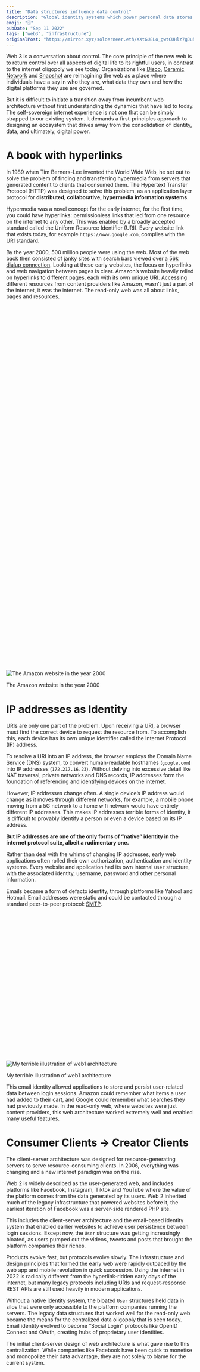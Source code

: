 ```yaml
---
title: "Data structures influence data control"
description: "Global identity systems which power personal data stores could be the way to create web apps that maximise human autonomy"
emoji: "🗄️"
pubDate: "Sep 11 2022"
tags: ["web3", "infrastructure"]
originalPost: "https://mirror.xyz/solderneer.eth/XXtGU8Lo_gwtCUHlz7gJuhtgHg6XmpsjZVk0JEZ3PzQ"
---
```


Web 3 is a conversation about control. The core principle of the new web is to return control over all aspects of digital life to its rightful users, in contrast to the internet oligopoly we see today. Organizations like [Disco](https://disco.xyz/), [Ceramic Network](https://ceramic.network/) and [Snapshot](https://snapshot.org/) are reimagining the web as a place where individuals have a say in who they are, what data they own and how the digital platforms they use are governed.

But it is difficult to initiate a transition away from incumbent web architecture without first understanding the dynamics that have led to today. The self-sovereign internet experience is not one that can be simply strapped to our existing system. It demands a first-principles approach to designing an ecosystem that drives away from the consolidation of identity, data, and ultimately, digital power.

# A book with hyperlinks

In 1989 when Tim Berners-Lee invented the World Wide Web, he set out to solve the problem of finding and transferring hypermedia from servers that generated content to clients that consumed them. The Hypertext Transfer Protocol (HTTP) was designed to solve this problem, as an application layer protocol for **distributed, collaborative, hypermedia information systems**.

Hypermedia was a novel concept for the early internet, for the first time, you could have hyperlinks: permissionless links that led from one resource on the internet to any other. This was enabled by a broadly accepted standard called the Uniform Resource Identifier (URI). Every website link that exists today, for example `https://www.google.com`, complies with the URI standard.

By the year 2000, 500 million people were using the web. Most of the web back then consisted of janky sites with search bars viewed over [a 56k dialup connection](https://www.youtube.com/watch?v=gsNaR6FRuO0). Looking at these early websites, the focus on hyperlinks and web navigation between pages is clear. Amazon’s website heavily relied on hyperlinks to different pages, each with its own unique URI. Accessing different resources from content providers like Amazon, wasn’t just a part of the internet, it was the internet. The read-only web was all about links, pages and resources.

![](data:image/svg+xml,%3csvg%20xmlns=%27http://www.w3.org/2000/svg%27%20version=%271.1%27%20width=%27830%27%20height=%271590%27/%3e)![The Amazon website in the year 2000](data:image/gif;base64,R0lGODlhAQABAIAAAAAAAP///yH5BAEAAAAALAAAAAABAAEAAAIBRAA7)

![The Amazon website in the year 2000](/_next/image?url=https%3A%2F%2Fimages.mirror-media.xyz%2Fpublication-images%2F-q4beIGKfk5AlxL-Sq2QX.png&w=1920&q=90)

The Amazon website in the year 2000

# IP addresses as Identity

URIs are only one part of the problem. Upon receiving a URI, a browser must find the correct device to request the resource from. To accomplish this, each device has its own unique identifier called the Internet Protocol (IP) address.

To resolve a URI into an IP address, the browser employs the Domain Name Service (DNS) system, to convert human-readable hostnames (`google.com`) into IP addresses (`172.217.16.23`). Without delving into excessive detail like NAT traversal, private networks and DNS records, IP addresses form the foundation of referencing and identifying devices on the internet.

However, IP addresses change often. A single device’s IP address would change as it moves through different networks, for example, a mobile phone moving from a 5G network to a home wifi network would have entirely different IP addresses. This makes IP addresses terrible forms of identity, it is difficult to provably identify a person or even a device based on its IP address.

**But IP addresses are one of the only forms of “native” identity in the internet protocol suite, albeit a rudimentary one.**

Rather than deal with the whims of changing IP addresses, early web applications often rolled their own authorization, authentication and identity systems. Every website and application had its own internal `User` structure, with the associated identity, username, password and other personal information.

Emails became a form of defacto identity, through platforms like Yahoo! and Hotmail. Email addresses were static and could be contacted through a standard peer-to-peer protocol: [SMTP](https://en.wikipedia.org/wiki/Simple_Mail_Transfer_Protocol).

![](data:image/svg+xml,%3csvg%20xmlns=%27http://www.w3.org/2000/svg%27%20version=%271.1%27%20width=%271126%27%20height=%27854%27/%3e)![My terrible illustration of web1 architecture](data:image/gif;base64,R0lGODlhAQABAIAAAAAAAP///yH5BAEAAAAALAAAAAABAAEAAAIBRAA7)

![My terrible illustration of web1 architecture](/_next/image?url=https%3A%2F%2Fimages.mirror-media.xyz%2Fpublication-images%2FrD97CpOTkfKuGt6rrfsN8.png&w=3840&q=90)

My terrible illustration of web1 architecture

This email identity allowed applications to store and persist user-related data between login sessions. Amazon could remember what items a user had added to their cart, and Google could remember what searches they had previously made. In the read-only web, where websites were just content providers, this web architecture worked extremely well and enabled many useful features.

# Consumer Clients → Creator Clients

The client-server architecture was designed for resource-generating servers to serve resource-consuming clients. In 2006, everything was changing and a new internet paradigm was on the rise.

Web 2 is widely described as the user-generated web, and includes platforms like Facebook, Instagram, Tiktok and YouTube where the value of the platform comes from the data generated by its users. Web 2 inherited much of the legacy infrastructure that powered websites before it, the earliest iteration of Facebook was a server-side rendered PHP site.

This includes the client-server architecture and the email-based identity system that enabled earlier websites to achieve user persistence between login sessions. Except now, the `User` structure was getting increasingly bloated, as users pumped out the videos, tweets and posts that brought the platform companies their riches.

Products evolve fast, but protocols evolve slowly. The infrastructure and design principles that formed the early web were rapidly outpaced by the web app and mobile revolution in quick succession. Using the internet in 2022 is radically different from the hyperlink-ridden early days of the internet, but many legacy protocols including URIs and request-response REST APIs are still used heavily in modern applications.

Without a native identity system, the bloated `User` structures held data in silos that were only accessible to the platform companies running the servers. The legacy data structures that worked well for the read-only web became the means for the centralized data oligopoly that is seen today. Email identity evolved to become “Social Login” protocols like OpenID Connect and OAuth, creating hubs of proprietary user identities.

The initial client-server design of web architecture is what gave rise to this centralization. While companies like Facebook have been quick to monetise and monopolize their data advantage, they are not solely to blame for the current system.

![](data:image/svg+xml,%3csvg%20xmlns=%27http://www.w3.org/2000/svg%27%20version=%271.1%27%20width=%271122%27%20height=%27854%27/%3e)![The downsides of web1 architecture as data becomes user-generated](data:image/gif;base64,R0lGODlhAQABAIAAAAAAAP///yH5BAEAAAAALAAAAAABAAEAAAIBRAA7)

![The downsides of web1 architecture as data becomes user-generated](/_next/image?url=https%3A%2F%2Fimages.mirror-media.xyz%2Fpublication-images%2F4RVIKIz9ywzYBOQsbW5uB.png&w=3840&q=90)

The downsides of web1 architecture as data becomes user-generated

# Data architecture from first principles

To preserve human autonomy online, applications should be designed with the ability to migrate and move user-generated data between competing platforms: resulting in a form of [credible exit](https://subconscious.substack.com/p/credible-exit). This prevents extractive exploitation of users and aligns incentives for digital platforms to provide competitive services.

A pre-requisite for that future is self-sovereign and internet-native identity. Without internet-native identity, it is impossible to link data to its creator and thereby enforce data ownership rights. Without self-sovereign identity, it is impossible to trust-lessly ensure that a single player is unable to aggregate and control a large number of identities. This sort of identity system is currently being made possible through public key cryptography and decentralized identity systems like [DID](https://www.w3.org/TR/did-core/) and [UCAN](https://ucan.xyz/).

Data stores could then be attached to global user identities rather than application-specific identities. In that way, the holder of a digital identity has the final say in which applications access their data and in what way, through cryptographic methods like W3C’s Verifiable Credentials.

![](data:image/svg+xml,%3csvg%20xmlns=%27http://www.w3.org/2000/svg%27%20version=%271.1%27%20width=%271360%27%20height=%27786%27/%3e)![A personal data store sitting on top of cryptographic identity (ENS)](data:image/gif;base64,R0lGODlhAQABAIAAAAAAAP///yH5BAEAAAAALAAAAAABAAEAAAIBRAA7)

![A personal data store sitting on top of cryptographic identity (ENS)](/_next/image?url=https%3A%2F%2Fimages.mirror-media.xyz%2Fpublication-images%2F9Dn8f56Q_41yyBSnPOF40.png&w=3840&q=90)

A personal data store sitting on top of cryptographic identity (ENS)

**Global identity systems which power personal data stores with broad interoperability would be the first-principles answer to creating web applications that maximise human autonomy.** Some projects like [Solid Protocol](https://solidproject.org/) and [Distributed Web Node](https://identity.foundation/decentralized-web-node/spec/) are already working towards that ideal.

The lessons learnt from history are a reminder of how data structures influence data control, and the importance of designing systems that nudge the world towards being a more self-sovereign place. Only by thinking through the designs of these systems will the vision of digital human autonomy, finally be realized.
